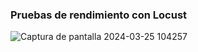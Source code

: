 ### Pruebas de rendimiento con Locust

![Captura de pantalla 2024-03-25 104257](https://github.com/SanguchoMela/gestionMatriculas/assets/117743859/536e8e87-727a-46ea-a1ef-a648bebecc10)
